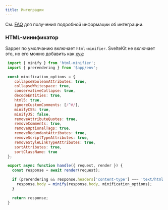```yaml
---
title: Интеграции
---
```


<!-- Смотрите в разделе [sveltejs/integrations](https://github.com/sveltejs/integrations#sveltekit) примеры настройки популярных инструментов, таких как PostCSS, Tailwind CSS, mdsvex, Firebase, GraphQL и Bulma. -->

См. [FAQ](/faq#integrations) для получения подробной информации об интеграции.

### HTML-минификатор

Sapper по умолчанию включает `html-minifier`. SvelteKit не включает это, но его можно добавить как [хук](/docs#huki-handle):

```js
 import { minify } from 'html-minifier';
 import { prerendering } from '$app/env';

 const minification_options = {
 	collapseBooleanAttributes: true,
 	collapseWhitespace: true,
 	conservativeCollapse: true,
 	decodeEntities: true,
 	html5: true,
 	ignoreCustomComments: [/^#/],
 	minifyCSS: true,
 	minifyJS: false,
 	removeAttributeQuotes: true,
 	removeComments: true,
 	removeOptionalTags: true,
 	removeRedundantAttributes: true,
 	removeScriptTypeAttributes: true,
 	removeStyleLinkTypeAttributes: true,
 	sortAttributes: true,
 	sortClassName: true
 };

 export async function handle({ request, render }) {
   const response = await render(request);

   if (prerendering && response.headers['content-type'] === 'text/html') {
     response.body = minify(response.body, minification_options);
   }

   return response;
 }
 ```